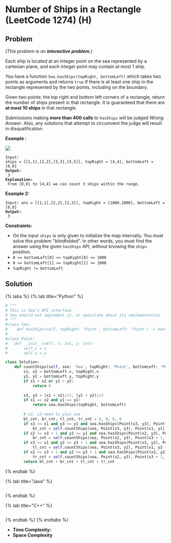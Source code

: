 # Number of Ships in a Rectangle (LeetCode 1274) (H)

## Problem

_(This problem is an **interactive problem**.)_

Each ship is located at an integer point on the sea represented by a cartesian plane, and each integer point may contain at most 1 ship.

You have a function `Sea.hasShips(topRight, bottomLeft)` which takes two points as arguments and returns `true` If there is at least one ship in the rectangle represented by the two points, including on the boundary.

Given two points: the top right and bottom left corners of a rectangle, return the number of ships present in that rectangle. It is guaranteed that there are **at most 10 ships** in that rectangle.

Submissions making **more than 400 calls** to `hasShips` will be judged _Wrong Answer_. Also, any solutions that attempt to circumvent the judge will result in disqualification.

&#x20;

**Example :**

![](https://assets.leetcode.com/uploads/2019/07/26/1445\_example\_1.PNG)

<pre><code>Input: 
ships = [[1,1],[2,2],[3,3],[5,5]], topRight = [4,4], bottomLeft = [0,0]
<strong>Output:
</strong> 3
<strong>Explanation:
</strong> From [0,0] to [4,4] we can count 3 ships within the range.</code></pre>

**Example 2:**

<pre><code>Input: ans = [[1,1],[2,2],[3,3]], topRight = [1000,1000], bottomLeft = [0,0]
<strong>Output:
</strong> 3</code></pre>

&#x20;

**Constraints:**

* On the input `ships` is only given to initialize the map internally. You must solve this problem "blindfolded". In other words, you must find the answer using the given `hasShips` API, without knowing the `ships` position.
* `0 <= bottomLeft[0] <= topRight[0] <= 1000`
* `0 <= bottomLeft[1] <= topRight[1] <= 1000`
* `topRight != bottomLeft`



## Solution&#x20;

{% tabs %}
{% tab title="Python" %}
```python
# """
# This is Sea's API interface.
# You should not implement it, or speculate about its implementation
# """
#class Sea:
#    def hasShips(self, topRight: 'Point', bottomLeft: 'Point') -> bool:
#
#class Point:
#	def __init__(self, x: int, y: int):
#		self.x = x
#		self.y = y

class Solution:
    def countShips(self, sea: 'Sea', topRight: 'Point', bottomLeft: 'Point') -> int:
        x1, x2 = bottomLeft.x, topRight.x
        y1, y2 = bottomLeft.y, topRight.y
        if x1 > x2 or y1 > y2:
            return 0
        
        x3, y3 = (x1 + x2)//2, (y1 + y2)//2
        if x1 == x2 and y1 == y2:
            return sea.hasShips(topRight, bottomLeft)
        
        # x3, y3 need to plus one
        bl_cnt, br_cnt, tl_cnt, tr_cnt = 0, 0, 0, 0
        if x3 >= x1 and y3 >= y1 and sea.hasShips(Point(x3, y3), Point(x1, y1)):
            bl_cnt = self.countShips(sea, Point(x3, y3), Point(x1, y1))
        if x2 >= x3 + 1 and y3 >= y1 and sea.hasShips(Point(x2, y3), Point(x3 + 1, y1)):    
            br_cnt = self.countShips(sea, Point(x2, y3), Point(x3 + 1, y1))
        if x3 >= x1 and y2 >= y3 + 1 and sea.hasShips(Point(x3, y2), Point(x1, y3 + 1)):    
            tl_cnt = self.countShips(sea, Point(x3, y2), Point(x1, y3 + 1))
        if x2 >= x3 + 1 and y2 >= y3 + 1 and sea.hasShips(Point(x2, y2), Point(x3 + 1, y3 + 1)):    
            tr_cnt = self.countShips(sea, Point(x2, y2), Point(x3 + 1, y3 + 1))
        return bl_cnt + br_cnt + tl_cnt + tr_cnt
```
{% endtab %}

{% tab title="Java" %}
```java
```
{% endtab %}

{% tab title="C++" %}
```cpp
```
{% endtab %}
{% endtabs %}

* **Time Complexity:**
* **Space Complexity**
